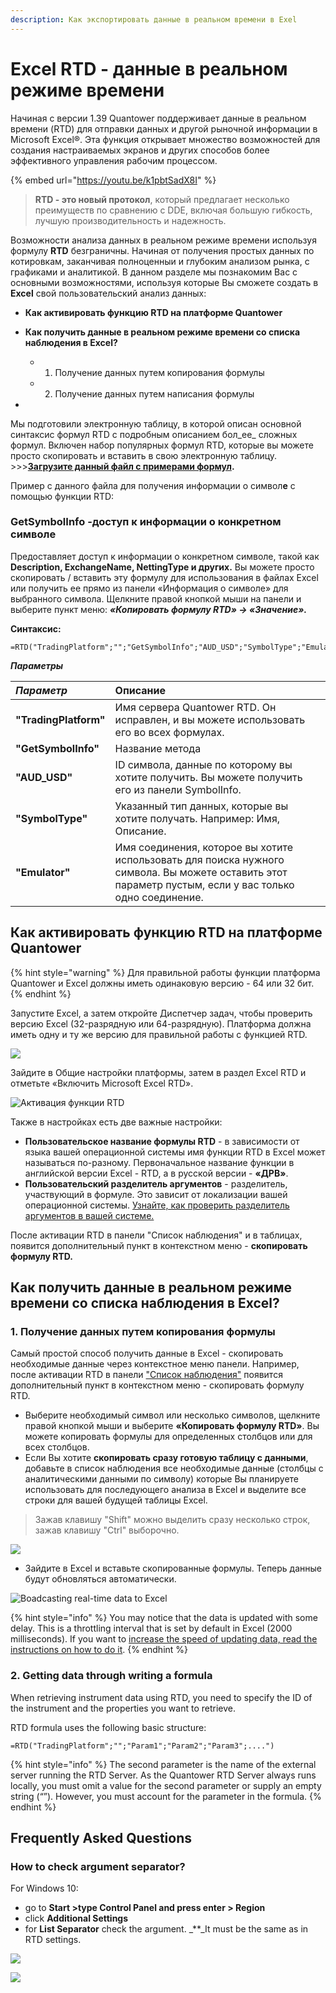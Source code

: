 ```yaml
---
description: Как экспортировать данные в реальном времени в Exel
---
```


# Excel  RTD - данные в реальном режиме времени

Начиная с версии 1.39 Quantower поддерживает данные в реальном времени \(RTD\) для отправки данных и другой рыночной информации в Microsoft Excel®. Эта функция открывает множество возможностей для создания настраиваемых экранов и других способов более эффективного управления рабочим процессом.

{% embed url="https://youtu.be/k1pbtSadX8I" %}

> **RTD - это новый протокол**, который предлагает несколько преимуществ по сравнению с DDE, включая большую гибкость, лучшую производительность и надежность.

Возможности анализа данных в реальном режиме времени используя формулу **RTD** безграничны. Начиная от получения простых данных по котировкам, заканчивая полноценныи и глубоким анализом рынка, с графиками и аналитикой. В данном разделе мы познакомим Вас с  основными возможностями, используя которые Вы сможете создать в  **Excel** свой пользовательский анализ данных:

* **Как активировать функцию RTD на платформе Quantower**
* **Как получить данные в реальном режиме времени со списка наблюдения в Excel?** 

  * 1. Получение данных путем копирования формулы
  * 2. Получение данных путем написания формулы

* 
Мы подготовили электронную таблицу, в которой описан основной синтаксис формул RTD с подробным описанием бол_ее_ сложных формул. Включен набор популярных формул RTD, которые вы можете просто скопировать и вставить в свою электронную таблицу.   
&gt;&gt;&gt;[**Загрузите данный файл с примерами формул**](https://updates.quantower.com/misc/RTD/rtd_samples.xlsx)**.**

Пример с данного файла для получения информации о символ**е** с помощью функции RTD:

### GetSymbolInfo -доступ к информации о конкретном символе

Предоставляет доступ к информации о конкретном символе, такой как **Description, ExchangeName, NettingType и других.** Вы можете просто скопировать / вставить эту формулу для использования в файлах Excel или получить ее прямо из панели «Информация о символе» для выбранного символа. Щелкните правой кнопкой мыши на панели и выберите пункт меню: _**«Копировать формулу RTD» -&gt; «Значение».**_

**Синтаксис:**

```text
=RTD("TradingPlatform";"";"GetSymbolInfo";"AUD_USD";"SymbolType";"Emulator")
```

_**Параметры**_

| _**Параметр**_ | Описание |
| :--- | :--- |
| **"TradingPlatform"** | Имя сервера Quantower RTD. Он исправлен, и вы можете использовать его во всех формулах. |
| **"GetSymbolInfo"** | Название метода |
| **"AUD\_USD"** | ID символа, данные по которому вы хотите получить. Вы можете получить его из панели SymbolInfo. |
| **"SymbolType"** | Указанный тип данных, которые вы хотите получать.  Например: Имя, Описание. |
| **"Emulator"** | Имя соединения, которое вы хотите использовать для поиска нужного символа. Вы можете оставить этот параметр пустым, если у вас только одно соединение. |

## Как активировать функцию RTD на платформе Quantower

{% hint style="warning" %}
Для правильной работы функции платформа Quantower и Excel должны иметь одинаковую версию - 64 или 32 бит.
{% endhint %}

Запустите Excel, а затем откройте Диспетчер задач, чтобы проверить версию Excel \(32-разрядную или 64-разрядную\). Платформа должна иметь одну и ту же версию для правильной работы с функцией RTD.

![](../../.gitbook/assets/image%20%28150%29.png)

Зайдите в Общие настройки платформы, затем в раздел Excel RTD и отметьте «Включить Microsoft Excel RTD».

![&#x410;&#x43A;&#x442;&#x438;&#x432;&#x430;&#x446;&#x438;&#x44F; &#x444;&#x443;&#x43D;&#x43A;&#x446;&#x438;&#x438; RTD](../../.gitbook/assets/eksport-v-eksel.png)

Также в настройках есть две важные настройки:

* **Пользовательское название формулы RTD** - в зависимости от языка вашей операционной системы имя функции RTD в Excel может называться по-разному. Первоначальное название функции в английской версии Excel - RTD, а в русской версии - **«ДРВ»**.
* **Пользовательский разделитель аргументов** - разделитель, участвующий в формуле. Это зависит от локализации вашей операционной системы. [Узнайте, как проверить разделитель аргументов в вашей системе.](https://app.gitbook.com/@quantower/s/quantower-ru/~/drafts/-Md7BQiWmCbcAOTi9WkO/miscellaneous-panels/excel-rtd-trading#how-to-check-argument-separator)

После активации RTD в  панели "Список наблюдения" и в таблицах, появится дополнительный пункт в контекстном меню - **скопировать формулу RTD.**

## **Как получить данные в реальном режиме времени со списка наблюдения в Excel?**

### 1. Получение данных путем копирования формулы

Самый простой способ получить данные в Excel - скопировать необходимые данные через контекстное меню панели. Например, после активации RTD в панели ["Список наблюдения"](https://help.quantower.com.ru/analytics-panels/watchlist) появится дополнительный пункт в контекстном меню - скопировать формулу RTD.

* Выберите необходимый символ или несколько символов, щелкните правой кнопкой мыши и выберите **«Копировать формулу RTD»**. Вы можете копировать формулы для определенных столбцов или для всех столбцов.
* Если Вы хотите **скопировать сразу готовую таблицу с данными**, добавьте в список наблюдения все необходимые данные \(столбцы с аналитическими данными по символу\) которые Вы планируете использовать  для последующего анализа в Excel и выделите все строки для вашей будущей таблицы Excel. 

> Зажав клавишу "Shift" можно выделить сразу несколько строк, зажав клавишу "Ctrl" выборочно.

![](../../.gitbook/assets/kopiya-formuly.png)

* Зайдите в Excel и вставьте скопированные формулы. Теперь данные будут обновляться автоматически.

![Boadcasting real-time data to Excel](../../.gitbook/assets/rtd-quick-copying.gif)

{% hint style="info" %}
You may notice that the data is updated with some delay. This is a throttling interval that is set by default in Excel \(2000 milliseconds\). If you want to [increase the speed of updating data, read the instructions on how to do it](https://help.quantower.com/miscellaneous-panels/excel-rtd-trading/changing-rtd-throttle-interval-in-excel).
{% endhint %}

### 2. Getting data through writing a formula

When retrieving instrument data using RTD, you need to specify the ID of the instrument and the properties you want to retrieve.

RTD formula uses the following basic structure:

```text
=RTD("TradingPlatform";"";"Param1";"Param2";"Param3";....")
```

{% hint style="info" %}
The second parameter is the name of the external server running the RTD Server. As the Quantower RTD Server always runs locally, you must omit a value for the second parameter or supply an empty string \(“”\). However, you must account for the parameter in the formula.
{% endhint %}

## **Frequently Asked Questions**

### **How to check argument separator?**

For Windows 10:

* go to **Start &gt;type Control Panel  and press enter &gt; Region**
* click **Additional Settings**
* for **List Separator** check the argument. _\*\*_It must be the same as in RTD settings.

![](../../.gitbook/assets/regional_settings.png)

![](../../.gitbook/assets/regional2.jpg)

